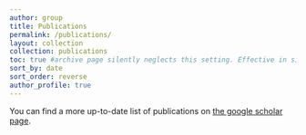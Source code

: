 ```yaml
---
author: group
title: Publications
permalink: /publications/
layout: collection
collection: publications
toc: true #archive page silently neglects this setting. Effective in single layout.
sort_by: date
sort_order: reverse
author_profile: true
---
```

You can find a more up-to-date list of publications on [the google scholar
page](https://scholar.google.co.uk/citations?user=Ws2SQlIAAAAJ&hl=en).
